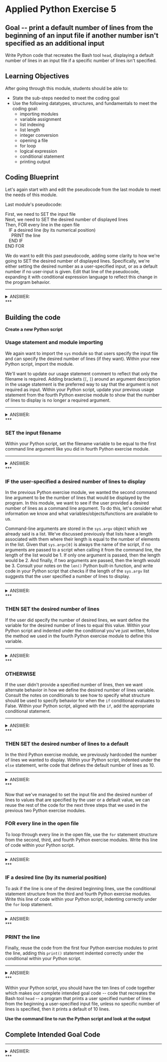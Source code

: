 

# Applied Python Exercise 5

## Goal -- print a default number of lines from the beginning of an input file if another number isn't specified as an additional input

Write Python code that recreates the Bash tool `head`, displaying a default number of lines in an input file if a specific number of lines isn't specified.

## Learning Objectives

After going through this module, students should be able to:

* State the sub-steps needed to meet the coding goal
* Use the following datatypes, structures, and fundamentals to meet the coding goal:
  * importing modules
  * variable assignment
  * list indexing
  * list length
  * integer conversion
  * opening a file
  * for loop
  * logical expression
  * conditional statement
  * printing output
  
## Coding Blueprint

Let's again start with and edit the pseudocode from the last module to meet the needs of this module.

Last module's pseudocode:

First, we need to SET the input file <br />
Next, we need to SET the desired number of displayed lines <br />
Then, FOR every line in the open file <br />
&nbsp;&nbsp;  IF a desired line (by its numerical position) <br />
&nbsp;&nbsp;&nbsp;&nbsp;    PRINT the line <br />
&nbsp;&nbsp;  END IF <br />
END FOR <br />

We do want to edit this past pseudocode, adding some clarity to how we're going to SET the desired number of displayed lines. Specifically, we're either setting the desired number as a user-specified input, or as a default number if no user-input is given. Edit that line of the pseudocode, expanding it with conditional expression language to reflect this change in the program behavior.

***
<details><summary> ANSWER: </summary>

First, we need to SET the input file <br />
Next, IF the user-specified a desired number of lines to display <br />
&nbsp;&nbsp;  THEN we need to SET the desired number of displayed lines <br />
END IF <br />
OTHERWISE <br />
&nbsp;&nbsp;  THEN we need to SET the desired number of displayed lines to a default <br />
END OTHERWISE <br />
Then, FOR every line in the open file <br />
&nbsp;&nbsp;  IF a desired line (by its numerical position) <br />
&nbsp;&nbsp;&nbsp;&nbsp;    PRINT the line <br />
&nbsp;&nbsp;  END IF <br />
END FOR <br />

</details>
***

## Building the code

**Create a new Python script**

### Usage statement and module importing

We again want to import the `sys` module so that users specify the input file and can specify the desired number of lines (if they want). Within your new Python script, import the module. 

We'll want to update our usage statement comment to reflect that only the filename is required. Adding brackets (`[`, `]`) around an argument description in the usage statement is the preferred way to say that the argument is not required as input. Within your Python script, update your previous usage statement from the fourth Python exercise module to show that the number of lines to display is no longer a required argument.

***
<details><summary> ANSWER: </summary>


```python
#USAGE: python scriptname.py input_filename [number_lines_to_display]
import sys
```

</details>
***

### SET the input filename

Within your Python script, set the filename variable to be equal to the first command line argument like you did in fourth Python exercise module.

***
<details><summary> ANSWER: </summary>


```python
filename = sys.argv[1]
```

</details>
***

### IF the user-specified a desired number of lines to display

In the previous Python exercise module, we wanted the second command line argument to be the number of lines that would be displayed by the program. In this module, we want to see if the user provided a desired number of lines as a command line argument. To do this, let's consider what information we know and what variables/objects/functions are available to us.

Command-line arguments are stored in the `sys.argv` object which we already said is a list. We've discussed previously that lists have a length associated with them where their length is equal to the number of elements in the list. Given that `sys.argv[0]` is always the name of the script, if no arguments are passed to a script when calling it from the command line, the length of the list would be 1. If only one argument is passed, then the length would be 2. And finally, if two arguments are passed, then the length would be 3. Consult your notes on the `len()` Python built-in function, and write code in your Python script that checks if the length of the `sys.argv` list suggests that the user specified a number of lines to display.

***
<details><summary> ANSWER: </summary>


```python
if len(sys.argv) > 2:
```

</details>
***

### THEN SET the desired number of lines

If the user did specify the number of desired lines, we want define the variable for the desired number of lines to equal this value. Within your Python script and indented under the conditional you've just written, follow the method we used in the fourth Python exercise module to define this variable.

***
<details><summary> ANSWER: </summary>


```python
  n_lines = int(sys.argv[2])
```

</details>
***

### OTHERWISE 

If the user didn't provide a specified number of lines, then we want alternate behavior in how we define the desired number of lines variable. Consult the notes on conditionals to see how to specify what structure should be used to specify behavior for when the `if` conditional evaluates to False. Within your Python script, aligned with the `if`, add the appropriate conditional statement.

***
<details><summary> ANSWER: </summary>


```python
else:
```

</details>
***

### THEN SET the desired number of lines to a default

In the third Python exercise module, we previously hardcoded the number of lines we wanted to display. Within your Python script, indented under the `else` statement, write code that defines the default number of lines as 10.

***
<details><summary> ANSWER: </summary>


```python
  n_lines = 10
```

</details>
***

Now that we've managed to set the input file and the desired number of lines to values that are specified by the user or a default value, we can reuse the rest of the code for the next three steps that we used in the previous two Python exercise modules. 

### FOR every line in the open file

To loop through every line in the open file, use the `for` statement structure from the second, third, and fourth Python exercise modules. Write this line of code within your Python script.

***
<details><summary> ANSWER: </summary>


```python
for i, line in enumerate(open(filename)):
```

</details>
***

### IF a desired line (by its numerial position)

To ask if the line is one of the desired beginning lines, use the conditional statement structure from the third and fourth Python exercise modules. Write this line of code within your Python script, indenting correctly under the `for` loop statement.

***
<details><summary> ANSWER: </summary>


```python
  if i < n_lines:
```

</details>
***

### PRINT the line

Finally, reuse the code from the first four Python exercise modules to print the line, adding this `print()` statement indented correctly under the conditional within your Python script.

***
<details><summary> ANSWER: </summary>


```python
    print(line.strip('\r\n'))
```

</details>
***

Within your Python script, you should have the ten lines of code together which makes our complete intended goal code -- code that recreates the Bash tool `head` -- a program that prints a user specified number of lines from the beginning a user-specified input file, unless no specific number of lines is specified, then it prints a default of 10 lines.

**Use the command line to run the Python script and look at the output**
  
## Complete Intended Goal Code

***
<details><summary> ANSWER: </summary>


```python
#USAGE: python scriptname.py input_filename [number_lines_to_display]
import sys #import module
filename = sys.argv[1] #SET input filename
if len(sys.argv) > 2: #IF user-specified number of lines provided
  n_lines = int(sys.argv[2]) #SET the desired number of lines
else: #OTHERWISE
  n_lines = 10 #SET the desired number of lines to a default
for i, line in enumerate(open(filename)): #FOR every line in the open file
  if i < n_lines: #IF a desired line by its numerical position
    print(line.strip('\r\n')) #PRINT the line
```

</details>
***
